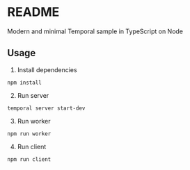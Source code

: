 # README

Modern and minimal Temporal sample in TypeScript on Node



## Usage

1. Install dependencies

```
npm install
```

2. Run server

```
temporal server start-dev
```

3. Run worker

```
npm run worker
```

4. Run client

```
npm run client
```
